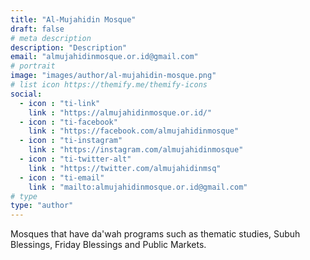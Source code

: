 ```yaml
---
title: "Al-Mujahidin Mosque"
draft: false
# meta description
description: "Description"
email: "almujahidinmosque.or.id@gmail.com"
# portrait
image: "images/author/al-mujahidin-mosque.png"
# list icon https://themify.me/themify-icons
social:
  - icon : "ti-link"
    link : "https://almujahidinmosque.or.id/"
  - icon : "ti-facebook"
    link : "https://facebook.com/almujahidinmosque"
  - icon : "ti-instagram"
    link : "https://instagram.com/almujahidinmosque"
  - icon : "ti-twitter-alt"
    link : "https://twitter.com/almujahidinmsq"
  - icon : "ti-email"
    link : "mailto:almujahidinmosque.or.id@gmail.com"
# type
type: "author"
---
```


Mosques that have da'wah programs such as thematic studies, Subuh Blessings, Friday Blessings and Public Markets.
